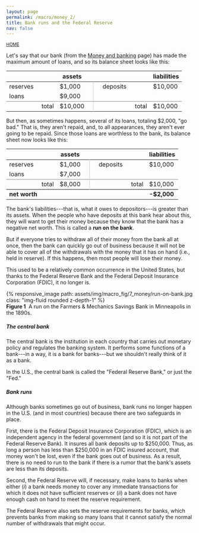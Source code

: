 ```yaml
---
layout: page
permalink: /macro/money_2/
title: Bank runs and the Federal Reserve
nav: false
---
```


<link rel="stylesheet" href="/assets/css/table.css">

[<small>HOME</small>](/macro/)



Let's say that our bank (from the [Money and banking](/macro/money_1/) page) has made the maximum amount of loans, and so its balance sheet looks like this:


<table class="styled-table">
<thead>
<tr>
<th style="width:120px;"></th>
<th>assets</th>
<th></th>
<th></th>
<th style="width:120px;"></th>
<th>liabilities</th>
</tr>
</thead>
<tbody>
<tr>
<td style="text-align: left;">reserves</td>
<td>$1,000</td>
<td style="border-right:1px solid #cacacc"></td>
<td></td>
<td style="text-align: left;">deposits</td>
<td>$10,000</td>
</tr>
<tr>
<td style="text-align: left;">loans</td>
<td>$9,000</td>
<td style="border-right:1px solid #cacacc"></td>
<td></td>
<td></td>
<td></td>
</tr>

<tr>
<td style="text-align: right; border-top:1px solid #808080;">total</td>
<td style="border-top:1px solid #808080;">$10,000</td>
<td style="border-right:1px solid #cacacc; border-top:1px solid #808080;"></td>
<td style="border-top:1px solid #808080;"></td>
<td style="text-align: right; border-top:1px solid #808080;">total</td>
<td style="border-top:1px solid #808080;">$10,000</td>
</tr>

</tbody>
</table>


But then, as sometimes happens, several of its loans, totaling \$2,000, "go bad." That is, they aren't repaid, and, to all appearances, they aren't ever going to be repaid. Since those loans are worthless to the bank, its balance sheet now looks like this:


<table class="styled-table">
<thead>
<tr>
<th style="width:120px;"></th>
<th>assets</th>
<th></th>
<th></th>
<th style="width:120px;"></th>
<th>liabilities</th>
</tr>
</thead>
<tbody>
<tr>
<td style="text-align: left;">reserves</td>
<td>$1,000</td>
<td style="border-right:1px solid #cacacc"></td>
<td></td>
<td style="text-align: left;">deposits</td>
<td>$10,000</td>
</tr>
<tr>
<td style="text-align: left;">loans</td>
<td>$7,000</td>
<td style="border-right:1px solid #cacacc"></td>
<td></td>
<td></td>
<td></td>
</tr>
<tr>
<td style="text-align: right; border-top:1px solid #808080;">total</td>
<td style="border-top:1px solid #808080;">$8,000</td>
<td style="border-right:1px solid #cacacc; border-top:1px solid #808080;"></td>
<td style="border-top:1px solid #808080;"></td>
<td style="text-align: right; border-top:1px solid #808080;">total</td>
<td style="border-top:1px solid #808080;">$10,000</td>
</tr>

<tr>
<td style="text-align: left; border-top:1.5px solid #000000;"><strong>net worth</strong></td>
<td style="border-top:1.5px solid #000000;"></td>
<td style="border-top:1.5px solid #000000;"></td>
<td style="border-top:1.5px solid #000000;"></td>
<td style="border-top:1.5px solid #000000;"></td>
<td style="border-top:1.5px solid #000000;"><strong>-$2,000</strong></td>
</tr>

</tbody>
</table>


The bank's liabilities---that is, what it owes to depositors---is greater than its assets. When the people who have deposits at this bank hear about this, they will want to get their money because they know that the bank has a negative net worth. This is called a **run on the bank**.

But if everyone tries to withdraw all of their money from the bank all at once, then the bank can quickly go out of business because it will not be able to cover all of the withdrawals with the money that it has on hand (i.e., held in reserve). If this happens, then most people will lose their money.

This used to be a relatively common occurrence in the United States, but thanks to the Federal Reserve Bank and the Federal Deposit Insurance Corporation (FDIC), it no longer is.


<div class="container">
<div class="row">
	<div class="col-10">
		{% responsive_image path: assets/img/macro_fig/7_money/run-on-bank.jpg class: "img-fluid rounded z-depth-1" %}
	</div>
</div>
<div class="caption"><div align="left">
<strong>Figure 1</strong>&nbsp;&nbsp;A run on the Farmers & Mechanics Savings Bank in Minneapolis in the 1890s.</div>
</div>
</div>



##### The central bank

The central bank is the institution in each country that carries out monetary policy and regulates the banking system. It performs some functions of a bank---in a way, it is a bank for banks---but we shouldn't really think of it as a bank.

In the U.S., the central bank is called the "Federal Reserve Bank," or just the "Fed."

##### Bank runs

Although banks sometimes go out of business, bank runs no longer happen in the U.S. (and in most countries) because there are two safeguards in place.

First, there is the Federal Deposit Insurance Corporation (FDIC), which is an independent agency in the federal government (and so it is not part of the Federal Reserve Bank). It insures all bank deposits up to \$250,000. Thus, as long a person has less than \$250,000 in an FDIC insured account, that money won't be lost, even if the bank goes out of business. As a result, there is no need to run to the bank if there is a rumor that the bank's assets are less than its deposits.

Second, the Federal Reserve will, if necessary, make loans to banks when either (*i*) a bank needs money to cover any immediate transactions for which it does not have sufficient reserves or (*ii*) a bank does not have enough cash on hand to meet the reserve requirement.

The Federal Reserve also sets the reserve requirements for banks, which prevents banks from making so many loans that it cannot satisfy the normal number of withdrawals that might occur.
